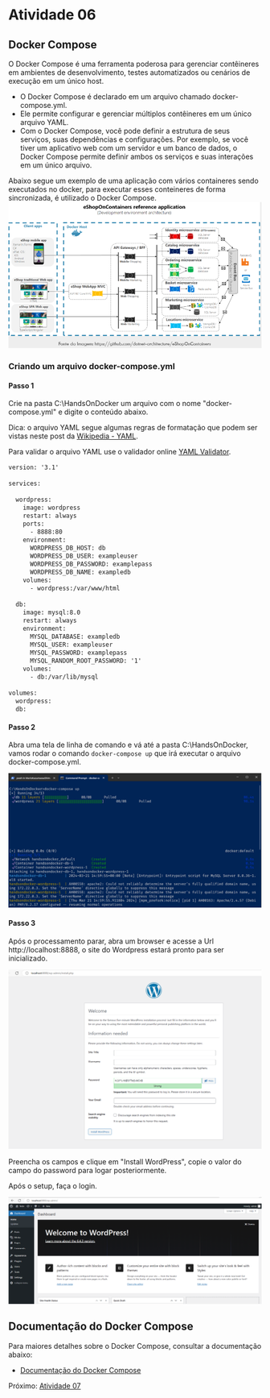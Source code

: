 # Atividade 06

## Docker Compose

O Docker Compose é uma ferramenta poderosa para gerenciar contêineres em ambientes de desenvolvimento, testes automatizados ou cenários de execução em um único host.
- O Docker Compose é declarado em um arquivo chamado docker-compose.yml.
- Ele permite configurar e gerenciar múltiplos contêineres em um único arquivo YAML.
- Com o Docker Compose, você pode definir a estrutura de seus serviços, suas dependências e configurações.
Por exemplo, se você tiver um aplicativo web com um servidor e um banco de dados, o Docker Compose permite definir ambos os serviços e suas interações em um único arquivo.

Abaixo segue um exemplo de uma aplicação com vários containeres sendo executados no docker, para executar esses conteineres de forma sincronizada, é utilizado o Docker Compose.
![docker compose sample](imagens/dockercomposediagram.png)

### Criando um arquivo docker-compose.yml

#### Passo 1

Crie na pasta C:\HandsOnDocker um arquivo com o nome "docker-compose.yml" e digite o conteúdo abaixo.

Dica: o arquivo YAML segue algumas regras de formatação que podem ser vistas neste post da [Wikipedia - YAML](https://pt.wikipedia.org/wiki/YAML).

Para validar o arquivo YAML use o validador online [YAML Validator](https://codebeautify.org/yaml-validator).

```docker-compose
version: '3.1'

services:

  wordpress:
    image: wordpress
    restart: always
    ports:
      - 8888:80
    environment:
      WORDPRESS_DB_HOST: db
      WORDPRESS_DB_USER: exampleuser
      WORDPRESS_DB_PASSWORD: examplepass
      WORDPRESS_DB_NAME: exampledb
    volumes:
      - wordpress:/var/www/html

  db:
    image: mysql:8.0
    restart: always
    environment:
      MYSQL_DATABASE: exampledb
      MYSQL_USER: exampleuser
      MYSQL_PASSWORD: examplepass
      MYSQL_RANDOM_ROOT_PASSWORD: '1'
    volumes:
      - db:/var/lib/mysql

volumes:
  wordpress:
  db:
```
#### Passo 2

Abra uma tela de linha de comando e vá até a pasta C:\HandsOnDocker, vamos rodar o comando `docker-compose up` que irá executar o arquivo docker-compose.yml.

![docker compose up](imagens/dockercomposeup.png)

#### Passo 3

Após o processamento parar, abra um browser e acesse a Url http://localhost:8888, o site do Wordpress estará pronto para ser inicializado.

![Wordpress](imagens/wordpress.png)

Preencha os campos e clique em "Install WordPress", copie o valor do campo do password para logar posteriormente.

Após o setup, faça o login.

![Wordpress](imagens/wordpress2.png)


## Documentação do Docker Compose

Para maiores detalhes sobre o Docker Compose, consultar a documentação abaixo:

- [Documentação do Docker Compose](https://docs.docker.com/compose/)

Próximo: [Atividade 07](07-atividade.md)
